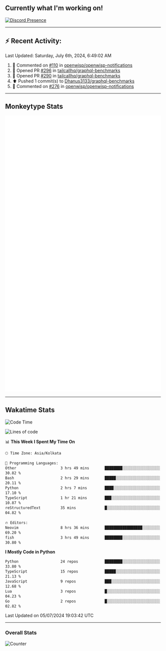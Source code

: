 ## Currently what I'm working on!
[![Discord Presence](https://lanyard.cnrad.dev/api/534981034400284712)](https://discord.com/users/534981034400284712)

---

## :zap: Recent Activity:
<!--RECENT_ACTIVITY:last_update-->
Last Updated: Saturday, July 6th, 2024, 6:49:02 AM
<!--RECENT_ACTIVITY:last_update_end-->
<!--RECENT_ACTIVITY:start-->
1. 💬 Commented on [#110](https://github.com/openwisp/openwisp-notifications/issues/110#issuecomment-2211241230) in [openwisp/openwisp-notifications](https://github.com/openwisp/openwisp-notifications)<br>
2. 💪 Opened PR [#296](https://github.com/tailcallhq/graphql-benchmarks/pull/296) in [tailcallhq/graphql-benchmarks](https://github.com/tailcallhq/graphql-benchmarks)<br>
3. 💪 Opened PR [#290](https://github.com/tailcallhq/graphql-benchmarks/pull/290) in [tailcallhq/graphql-benchmarks](https://github.com/tailcallhq/graphql-benchmarks)<br>
4. ⬆️ Pushed 1 commit(s) to [Dhanus3133/graphql-benchmarks](https://github.com/Dhanus3133/graphql-benchmarks)<br>
5. 💬 Commented on [#276](https://github.com/openwisp/openwisp-notifications/pull/276#discussion_r1665137294) in [openwisp/openwisp-notifications](https://github.com/openwisp/openwisp-notifications)<br>
<!--RECENT_ACTIVITY:end-->

---

## Monkeytype Stats
<a href="https://monkeytype.com/profile/dhanus">
  <img src="https://raw.githubusercontent.com/Dhanus3133/Dhanus3133/monkeytype/monkeytype-lbpb.svg" alt="Monkeytype Profile" />
</a>

---

## Wakatime Stats
<!--START_SECTION:waka-->
![Code Time](http://img.shields.io/badge/Code%20Time-1%2C993%20hrs%2015%20mins-blue)

![Lines of code](https://img.shields.io/badge/From%20Hello%20World%20I%27ve%20Written-5.6%20million%20lines%20of%20code-blue)

📊 **This Week I Spent My Time On** 

```text
🕑︎ Time Zone: Asia/Kolkata

💬 Programming Languages: 
Other                    3 hrs 49 mins       ████████░░░░░░░░░░░░░░░░░   30.82 % 
Bash                     2 hrs 29 mins       █████░░░░░░░░░░░░░░░░░░░░   20.11 % 
Python                   2 hrs 7 mins        ████░░░░░░░░░░░░░░░░░░░░░   17.10 % 
TypeScript               1 hr 21 mins        ███░░░░░░░░░░░░░░░░░░░░░░   10.87 % 
reStructuredText         35 mins             █░░░░░░░░░░░░░░░░░░░░░░░░   04.82 % 

🔥 Editors: 
Neovim                   8 hrs 36 mins       █████████████████░░░░░░░░   69.20 % 
fish                     3 hrs 49 mins       ████████░░░░░░░░░░░░░░░░░   30.80 % 
```

**I Mostly Code in Python** 

```text
Python                   24 repos            ████████░░░░░░░░░░░░░░░░░   33.80 % 
TypeScript               15 repos            █████░░░░░░░░░░░░░░░░░░░░   21.13 % 
JavaScript               9 repos             ███░░░░░░░░░░░░░░░░░░░░░░   12.68 % 
Lua                      3 repos             █░░░░░░░░░░░░░░░░░░░░░░░░   04.23 % 
Go                       2 repos             █░░░░░░░░░░░░░░░░░░░░░░░░   02.82 % 
```




 Last Updated on 05/07/2024 19:03:42 UTC
<!--END_SECTION:waka-->
---

### Overall Stats

<img src="https://moe-counter.glitch.me/get/@Dhanus3133?theme=asoul" alt="Counter" />
